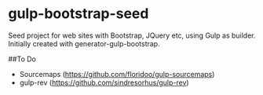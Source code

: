 gulp-bootstrap-seed
===================

Seed project for web sites with Bootstrap, JQuery etc, using Gulp as builder. Initially created with generator-gulp-bootstrap.

##To Do
* Sourcemaps (https://github.com/floridoo/gulp-sourcemaps)
* gulp-rev (https://github.com/sindresorhus/gulp-rev)
